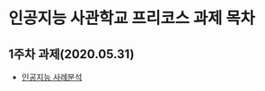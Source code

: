 # 인공지능 사관학교 프리코스 과제 목차

## 1주차 과제(2020.05.31)
* [인공지능 사례분석](https://github.com/gisungPark/AISchool/blob/master/1%EC%A3%BC%EC%B0%A8%EA%B3%BC%EC%A0%9C.ipynb)


